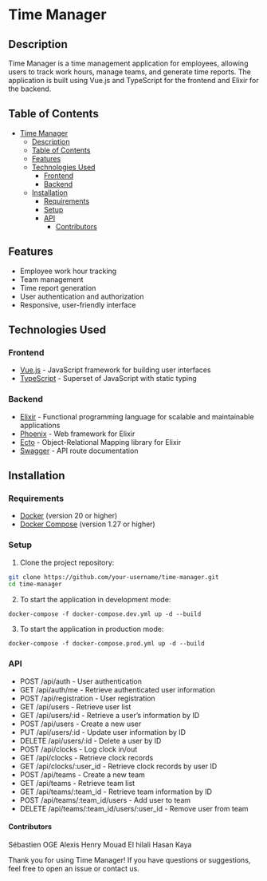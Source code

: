 # Time Manager

## Description

Time Manager is a time management application for employees, allowing users to track work hours, manage teams, and generate time reports. The application is built using Vue.js and TypeScript for the frontend and Elixir for the backend.

## Table of Contents

- [Time Manager](#time-manager)
  - [Description](#description)
  - [Table of Contents](#table-of-contents)
  - [Features](#features)
  - [Technologies Used](#technologies-used)
    - [Frontend](#frontend)
    - [Backend](#backend)
  - [Installation](#installation)
    - [Requirements](#requirements)
    - [Setup](#setup)
    - [API](#api)
      - [Contributors](#contributors)

## Features

- Employee work hour tracking
- Team management
- Time report generation
- User authentication and authorization
- Responsive, user-friendly interface

## Technologies Used

### Frontend

- [Vue.js](https://vuejs.org/) - JavaScript framework for building user interfaces
- [TypeScript](https://www.typescriptlang.org/) - Superset of JavaScript with static typing

### Backend

- [Elixir](https://elixir-lang.org/) - Functional programming language for scalable and maintainable applications
- [Phoenix](https://www.phoenixframework.org/) - Web framework for Elixir
- [Ecto](https://hexdocs.pm/ecto/Ecto.html) - Object-Relational Mapping library for Elixir
- [Swagger](https://hexdocs.pm/phoenix_swagger/getting-started.html) - API route documentation

## Installation

### Requirements

- [Docker](https://www.docker.com/) (version 20 or higher)
- [Docker Compose](https://docs.docker.com/compose/) (version 1.27 or higher)

### Setup

1. Clone the project repository:

```sh
git clone https://github.com/your-username/time-manager.git
cd time-manager
```

2. To start the application in development mode:
```
docker-compose -f docker-compose.dev.yml up -d --build
```

3. To start the application in production mode:

```
docker-compose -f docker-compose.prod.yml up -d --build
```

### API
- POST /api/auth - User authentication
- GET /api/auth/me - Retrieve authenticated user information
- POST /api/registration - User registration
- GET /api/users - Retrieve user list
- GET /api/users/:id - Retrieve a user’s information by ID
- POST /api/users - Create a new user
- PUT /api/users/:id - Update user information by ID
- DELETE /api/users/:id - Delete a user by ID
- POST /api/clocks - Log clock in/out
- GET /api/clocks - Retrieve clock records
- GET /api/clocks/:user_id - Retrieve clock records by user ID
- POST /api/teams - Create a new team
- GET /api/teams - Retrieve team list
- GET /api/teams/:team_id - Retrieve team information by ID
- POST /api/teams/:team_id/users - Add user to team
- DELETE /api/teams/:team_id/users/:user_id - Remove user from team

#### Contributors

Sébastien OGE
Alexis Henry
Mouad El hilali
Hasan Kaya

Thank you for using Time Manager! If you have questions or suggestions, feel free to open an issue or contact us.